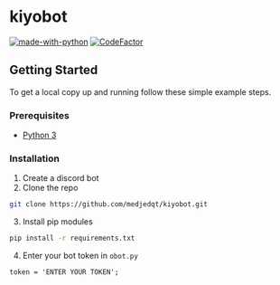 # kiyobot

[![made-with-python](https://img.shields.io/badge/Made%20with-Python-1f425f.svg)](https://www.python.org/)
[![CodeFactor](https://www.codefactor.io/repository/github/medjedqt/kiyobot/badge?s=8e2c7f35c70e48525e1872c07dda7b97b200b9da)](https://www.codefactor.io/repository/github/medjedqt/kiyobot)

## Getting Started

To get a local copy up and running follow these simple example steps.

### Prerequisites

* [Python 3](python.org)

### Installation

1. Create a discord bot
2. Clone the repo
```sh
git clone https://github.com/medjedqt/kiyobot.git
```
3. Install pip modules
```sh
pip install -r requirements.txt
```
4. Enter your bot token in `obot.py`
```PY
token = 'ENTER YOUR TOKEN';
```



